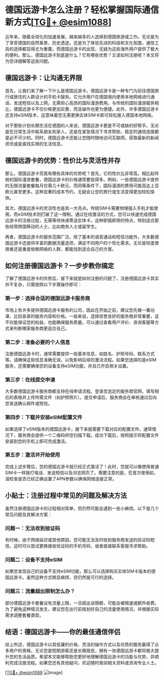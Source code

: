 # 德国远游卡怎么注册？轻松掌握国际通信新方式[[TG💪+ @esim1088](https://t.me/s/esim1088)]

近年来，随着全球化的加速发展，越来越多的人选择到德国旅游或工作。无论是为了享受德国的自然美景、历史遗迹，还是为了体验先进的科技和文化氛围，通信工具的选择都显得尤为重要。而德国远游卡的出现，无疑为这些海外用户提供了极大的便利。那么，德国远游卡到底是什么？它有哪些优势？又该如何注册呢？本文将为您详细解答这些问题。

## 德国远游卡：让沟通无界限

首先，让我们来了解一下什么是德国远游卡。德国远游卡是一种专门为前往德国旅行或居住的人群设计的手机卡服务。它允许用户在德国境内使用本地网络进行通话、发送短信以及上网，无需担心高昂的国际漫游费用。与传统的国际漫游服务相比，德国远游卡不仅价格更加实惠，而且操作也更为便捷。此外，许多德国远游卡还支持eSIM技术，这意味着您无需更换实体SIM卡即可轻松接入德国本地网络。

对于那些计划长期生活在德国的人来说，德国远游卡更是不可或缺的好帮手。无论是在日常生活中联系朋友和家人，还是在紧急情况下寻求帮助，稳定的通信连接都是必不可少的。同时，德国远游卡还能让您随时随地访问互联网，获取最新的新闻资讯或是查找实用的生活信息。

## 德国远游卡的优势：性价比与灵活性并存

那么，德国远游卡究竟有哪些具体的优势呢？首先，它的性价比非常高。相比起传统的国际漫游套餐，德国远游卡的价格通常要低得多。例如，一些德国远游卡提供的无限流量套餐每月仅需几十欧元，而同等条件下，国际漫游的费用可能高达上百欧元甚至更多。这种显著的成本节约，无疑会让您的旅行或生活变得更加轻松愉快。

其次，德国远游卡的灵活性也是其一大亮点。传统SIM卡需要物理插入手机才能使用，而eSIM技术则打破了这一限制。通过在线激活的方式，您可以快速完成德国远游卡的注册过程，无需等待快递寄送实体卡。这种即插即用的特点，特别适合那些经常跨国移动的人士，比如商务人士或留学生。

再者，德国远游卡的服务范围广泛。除了基本的语音通话和短信功能外，大多数德国远游卡还提供丰富的数据流量选项，满足不同用户的个性化需求。无论是轻度使用者还是重度依赖网络的人群，都能找到适合自己的方案。

## 如何注册德国远游卡？一步步教你搞定

了解了德国远游卡的优势后，接下来就是如何注册的问题了。注册德国远游卡其实并不复杂，只需按照以下步骤操作即可：

### 第一步：选择合适的德国远游卡服务商

市场上有许多提供德国远游卡服务的公司，因此在开始之前，建议您先做一番功课，比较各家的服务内容和价格。一般来说，选择信誉良好的服务商非常重要，这不仅能保证您的权益，也能确保服务质量。可以通过查看用户评价、咨询客服等方式来判断哪家服务商更适合自己。

### 第二步：准备必要的个人信息

注册德国远游卡时，通常需要提供一些基本信息，如姓名、护照号码、联系方式等。请确保这些信息准确无误，以免影响后续的激活流程。如果您选择的是eSIM服务，还需要确保您的设备支持eSIM功能，并且已开启相关设置。

### 第三步：在线提交申请

大多数德国远游卡服务商都支持在线申请流程。登录您选定的服务商官网，填写相应的表格并上传所需文件（如护照照片）。提交申请后，服务商会在审核通过后向您发送确认邮件或短信。

### 第四步：下载并安装eSIM配置文件

如果选择了eSIM版本的德国远游卡，接下来就需要下载对应的配置文件。通常情况下，服务商会提供一个二维码供您扫描下载。成功下载后，按照提示将配置文件安装到您的手机上即可完成激活。

### 第五步：激活并开始使用

完成上述步骤后，您的德国远游卡就已经正式激活了！此时，您就可以像使用普通SIM卡一样拨打电话、发送短信以及浏览网页了。需要注意的是，在首次使用前，请检查是否已经正确设置了APN参数以确保网络连接正常。

## 小贴士：注册过程中常见的问题及解决方法

虽然注册德国远游卡的过程相对简单，但仍然可能会遇到一些小麻烦。以下是几个常见问题及其解决方案：

### 问题一：无法收到验证码

有时候，由于网络延迟或其他原因，您可能无法及时收到服务商发送的验证码短信。这时可以尝试更换接收验证码的手机号码，或者直接联系客服寻求帮助。

### 问题二：设备不支持eSIM

如果您发现自己的设备不支持eSIM功能，那么可以选择购买实体SIM卡版本的德国远游卡。虽然这种方式稍显麻烦，但仍然是可行的选择。

### 问题三：流量超出限制怎么办？

部分德国远游卡套餐设有流量上限，一旦超出该限额，可能会被限速或额外收费。为了避免这种情况发生，建议您在出行前规划好自己的流量使用情况，并根据实际需求调整套餐类型。

## 结语：德国远游卡——你的最佳通信伴侣

综上所述，德国远游卡以其低廉的价格、灵活的操作方式以及优质的服务赢得了众多用户的青睐。无论您是短期游客还是长期居民，拥有一张德国远游卡都将极大提升您的生活品质。希望本文能够帮助您更好地理解德国远游卡的功能与优势，并顺利完成注册流程。如果您还有其他疑问，欢迎随时查阅相关资料或咨询专业人士。

[[TG💪+ @esim1088](https://t.me/s/esim1088) ![Image](https://i.postimg.cc/4NQfJmqS/Snipaste-2025-05-13-00-14-12.png)]